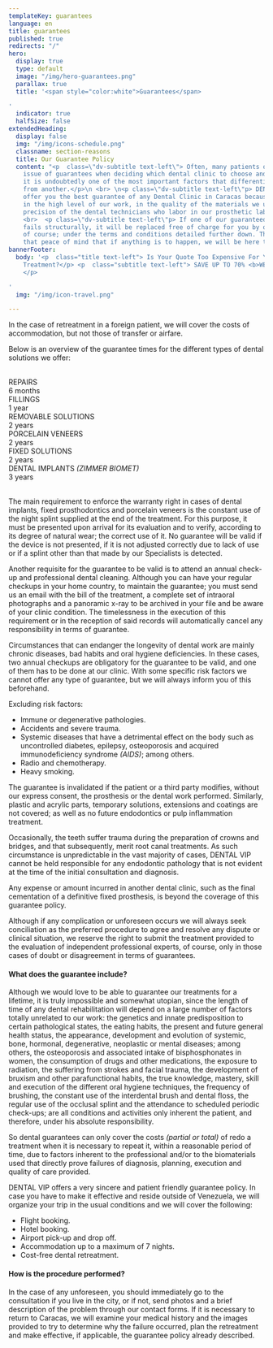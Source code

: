 ```yaml
---
templateKey: guarantees
language: en
title: guarantees
published: true
redirects: "/"
hero:
  display: true
  type: default
  image: "/img/hero-guarantees.png"
  parallax: true
  title: '<span style="color:white">Guarantees</span>

'
  indicator: true
  halfSize: false
extendedHeading:
  display: false
  img: "/img/icons-schedule.png"
  classname: section-reasons
  title: Our Guarantee Policy
  content: "<p  class=\"dv-subtitle text-left\"> Often, many patients overlook the
    issue of guarantees when deciding which dental clinic to choose and, at our discretion;
    it is undoubtedly one of the most important factors that differentiates one center
    from another.</p>\n <br> \n<p class=\"dv-subtitle text-left\"p> DENTAL VIP can
    offer you the best guarantee of any Dental Clinic in Caracas because we trust
    in the high level of our work, in the quality of the materials we use and in the
    precision of the dental technicians who labor in our prosthetic laboratory.</p>
    <br>  <p class=\"dv-subtitle text-left\"p> If one of our guaranteed treatments
    fails structurally, it will be replaced free of charge for you by our Dentists,
    of course; under the terms and conditions detailed further down. This gives you
    that peace of mind that if anything is to happen, we will be here to solve it!</p>\n"
bannerFooter:
  body: '<p  class="title text-left"> Is Your Quote Too Expensive For Your Dental
    Treatment?</p> <p  class="subtitle text-left"> SAVE UP TO 70% <b>WE CAN HELP YOU!</b>
    </p>

'
  img: "/img/icon-travel.png"

---
```

<div class="green message"> In the case of retreatment in a foreign patient, we will cover the costs of accommodation, but not those of transfer or airfare. </div> <p> Below is an overview of the guarantee times for the different types of dental solutions we offer: </p> <br> <div class="percentaje"> <div class="progress-bar"> <span class="progress-bar-fill" style="width: 17%;"></span> </div> <div class="title">REPAIRS</div> <div class="time">6 months</div> </div> <div class="percentaje"> <div class="progress-bar"> <span class="progress-bar-fill" style="width: 34%;"></span> </div> <div class="title">FILLINGS</div> <div class="time">1 year</div> </div> <div class="percentaje"> <div class="progress-bar"> <span class="progress-bar-fill" style="width: 68%;"></span> </div> <div class="title">REMOVABLE SOLUTIONS</div> <div class="time">2 years</div> </div> <div class="percentaje"> <div class="progress-bar"> <span class="progress-bar-fill" style="width: 68%;"></span> </div> <div class="title">PORCELAIN VENEERS</div> <div class="time">2 years</div> </div> <div class="percentaje"> <div class="progress-bar"> <span class="progress-bar-fill" style="width: 68%;"></span> </div> <div class="title">FIXED SOLUTIONS</div> <div class="time">2 years</div> </div> <div class="percentaje"> <div class="progress-bar"> <span class="progress-bar-fill" style="width: 100%;"></span> </div> <div class="title">DENTAL IMPLANTS <i>(ZIMMER BIOMET)</i></div> <div class="time">3 years</div> </div> <br> <p> The main requirement to enforce the warranty right in cases of dental implants, fixed prosthodontics and porcelain veneers is the constant use of the night splint supplied at the end of the treatment. For this purpose, it must be presented upon arrival for its evaluation and to verify, according to its degree of natural wear; the correct use of it. No guarantee will be valid if the device is not presented, if it is not adjusted correctly due to lack of use or if a splint other than that made by our Specialists is detected. </p> <p> Another requisite for the guarantee to be valid is to attend an annual check-up and professional dental cleaning. Although you can have your regular checkups in your home country, to maintain the guarantee; you must send us an email with the bill of the treatment, a complete set of intraoral photographs and a panoramic x-ray to be archived in your file and be aware of your clinic condition. The timelessness in the execution of this requirement or in the reception of said records will automatically cancel any responsibility in terms of guarantee. </p> <p> Circumstances that can endanger the longevity of dental work are mainly chronic diseases, bad habits and oral hygiene deficiencies. In these cases, two annual checkups are obligatory for the guarantee to be valid, and one of them has to be done at our clinic. With some specific risk factors we cannot offer any type of guarantee, but we will always inform you of this beforehand. </p> <div class="message red"> Excluding risk factors: <ul> <li>Immune or degenerative pathologies.</li> <li>Accidents and severe trauma.</li> <li>Systemic diseases that have a detrimental effect on the body such as uncontrolled diabetes, epilepsy, osteoporosis and acquired immunodeficiency syndrome <i>(AIDS)</i>; among others.</li> <li>Radio and chemotherapy.</li> <li>Heavy smoking.</li> </ul> </div> <p> The guarantee is invalidated if the patient or a third party modifies, without our express consent, the prosthesis or the dental work performed. Similarly, plastic and acrylic parts, temporary solutions, extensions and coatings are not covered; as well as no future endodontics or pulp inflammation treatment. </p> <p> Occasionally, the teeth suffer trauma during the preparation of crowns and bridges, and that subsequently, merit root canal treatments. As such circumstance is unpredictable in the vast majority of cases, DENTAL VIP cannot be held responsible for any endodontic pathology that is not evident at the time of the initial consultation and diagnosis. </p> <p> Any expense or amount incurred in another dental clinic, such as the final cementation of a definitive fixed prosthesis, is beyond the coverage of this guarantee policy. </p> <p> Although if any complication or unforeseen occurs we will always seek conciliation as the preferred procedure to agree and resolve any dispute or clinical situation, we reserve the right to submit the treatment provided to the evaluation of independent professional experts, of course, only in those cases of doubt or disagreement in terms of guarantees. </p> <h4> What does the guarantee include? </h4> <p> Although we would love to be able to guarantee our treatments for a lifetime, it is truly impossible and somewhat utopian, since the length of time of any dental rehabilitation will depend on a large number of factors totally unrelated to our work: the genetics and innate predisposition to certain pathological states, the eating habits, the present and future general health status, the appearance, development and evolution of systemic, bone, hormonal, degenerative, neoplastic or mental diseases; among others, the osteoporosis and associated intake of bisphosphonates in women, the consumption of drugs and other medications, the exposure to radiation, the suffering from strokes and facial trauma, the development of bruxism and other parafunctional habits, the true knowledge, mastery, skill and execution of the different oral hygiene techniques, the frequency of brushing, the constant use of the interdental brush and dental floss, the regular use of the occlusal splint and the attendance to scheduled periodic check-ups; are all conditions and activities only inherent the patient, and therefore, under his absolute responsibility. </p> <p> So dental guarantees can only cover the costs <i>(partial or total)</i> of redo a treatment when it is necessary to repeat it, within a reasonable period of time, due to factors inherent to the professional and/or to the biomaterials used that directly prove failures of diagnosis, planning, execution and quality of care provided. </p> <p> DENTAL VIP offers a very sincere and patient friendly guarantee policy. In case you have to make it effective and reside outside of Venezuela, we will organize your trip in the usual conditions and we will cover the following: </p> <ul class="check-list"> <li> <i class="icon-check circle"></i> Flight booking. </li> <li> <i class="icon-check circle"></i> Hotel booking. </li> <li> <i class="icon-check circle"></i> Airport pick-up and drop off. </li> <li> <i class="icon-check circle"></i> Accommodation up to a maximum of 7 nights. </li> <li> <i class="icon-check circle"></i> Cost-free dental retreatment. </li> </ul> <h4> How is the procedure performed? </h4> <p> In the case of any unforeseen, you should immediately go to the consultation if you live in the city, or if not, send photos and a brief description of the problem through our contact forms. If it is necessary to return to Caracas, we will examine your medical history and the images provided to try to determine why the failure occurred, plan the retreatment and make effective, if applicable, the guarantee policy already described. </p>
